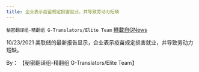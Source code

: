 ```yaml
---
title: 企业表示疫苗规定损害就业，并导致劳动力短缺
---
```

`秘密翻译组-精翻组 G-Translators/Elite Team` [轉載自GNews](https://gnews.org/zh-hans/1618713/)

10/23/2021 美联储的最新报告显示，企业表示疫苗规定损害就业，并导致劳动力短缺。

By： 【秘密翻译组-精翻组 G-Translators/Elite Team】
